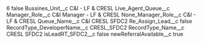 <?xml version="1.0" encoding="UTF-8"?>
<CustomMetadata xmlns="http://soap.sforce.com/2006/04/metadata" xmlns:xsi="http://www.w3.org/2001/XMLSchema-instance" xmlns:xsd="http://www.w3.org/2001/XMLSchema">
    <label>6</label>
    <protected>false</protected>
    <values>
        <field>Bussines_Unit__c</field>
        <value xsi:type="xsd:string">C&amp;I - LF &amp; CRESL</value>
    </values>
    <values>
        <field>Live_Agent_Queue__c</field>
        <value xsi:nil="true"/>
    </values>
    <values>
        <field>Manager_Role__c</field>
        <value xsi:type="xsd:string">C&amp;I Manager - LF &amp; CRESL</value>
    </values>
    <values>
        <field>None_Manager_Role__c</field>
        <value xsi:type="xsd:string">C&amp;I - LF &amp; CRESL</value>
    </values>
    <values>
        <field>Queue_Name__c</field>
        <value xsi:type="xsd:string">C&amp;I CRESL SFDC2</value>
    </values>
    <values>
        <field>Re_Assign_Lead__c</field>
        <value xsi:type="xsd:boolean">false</value>
    </values>
    <values>
        <field>RecordType_DeveloperName__c</field>
        <value xsi:type="xsd:string">CRESL_SFDC2</value>
    </values>
    <values>
        <field>RecordType_Name__c</field>
        <value xsi:type="xsd:string">CRESL SFDC2</value>
    </values>
    <values>
        <field>isLeadRT_SFDC2__c</field>
        <value xsi:type="xsd:boolean">false</value>
    </values>
    <values>
        <field>newReferralAvailable__c</field>
        <value xsi:type="xsd:boolean">true</value>
    </values>
</CustomMetadata>
